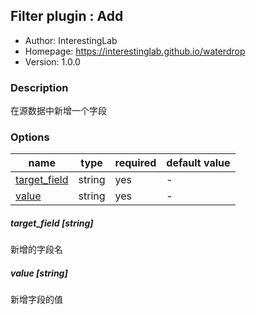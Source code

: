 ## Filter plugin : Add

* Author: InterestingLab
* Homepage: https://interestinglab.github.io/waterdrop
* Version: 1.0.0

### Description

在源数据中新增一个字段

### Options

| name | type | required | default value |
| --- | --- | --- | --- |
| [target_field](#target_field-string) | string | yes | - |
| [value](#value-string) | string | yes | - |

##### target_field [string]

新增的字段名

##### value [string]

新增字段的值
